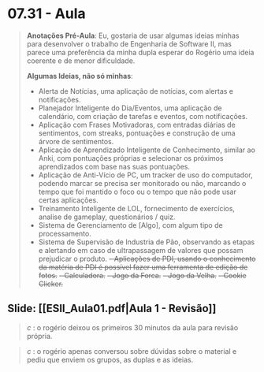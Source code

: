 # 07.31 - Aula 

> **Anotações Pré-Aula**: Eu, gostaria de usar algumas ideias minhas para desenvolver o trabalho de Engenharia de Software II, mas parece uma preferência da minha dupla esperar do Rogério uma ideia coerente e de menor dificuldade.
> 
> **Algumas Ideias, não só minhas**:
> - Alerta de Notícias, uma aplicação de notícias, com alertas e notificações.
> - Planejador Inteligente do Dia/Eventos, uma aplicação de calendário, com criação de tarefas e eventos, com notificações.
> - Aplicação com Frases Motivadoras, com entradas diárias de sentimentos, com streaks, pontuações e construção de uma árvore de sentimentos.
> - Aplicação de Aprendizado Inteligente de Conhecimento, similar ao Anki, com pontuações próprias e selecionar os próximos aprendizados com base nas suas pontuações.
> - Aplicação de Anti-Vício de PC, um tracker de uso do computador, podendo marcar se precisa ser monitorado ou não, marcando o tempo que foi mantido o foco ou o tempo que não pode usar certas aplicações.
> - Treinamento Inteligente de LOL, fornecimento de exercícios, analise de gameplay, questionários / quiz.
> - Sistema de Gerenciamento de \[Algo], com algum tipo de processamento.
> - Sistema de Supervisão de Industria de Pão, observando as etapas e alertando em caso de ultrapassagem de valores que possam prejudicar o produto.
> ~~- Aplicações de PDI, usando o conhecimento da matéria de PDI é possível fazer uma ferramenta de edição de fotos.~~
> ~~- Calculadora.~~
> ~~- Jogo da Forca.~~
> ~~- Jogo da Velha.~~
> ~~- Cookie Clicker.~~

## Slide: [[ESII_Aula01.pdf|Aula 1 - Revisão]]

> *c* : o rogério deixou os primeiros 30 minutos da aula para revisão própria.

> *c* : o rogério apenas conversou sobre dúvidas sobre o material e pediu que enviem os grupos, as duplas e as ideias.
